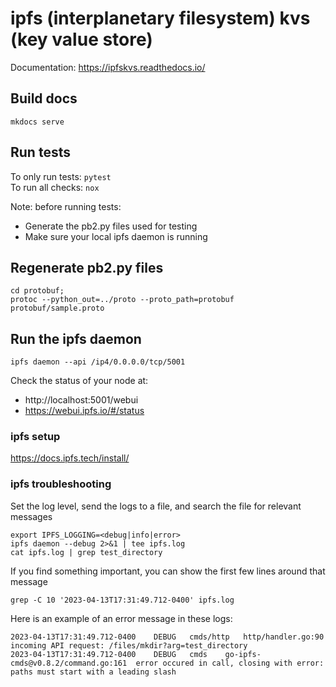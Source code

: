 # ipfs (interplanetary filesystem) kvs (key value store)

Documentation: https://ipfskvs.readthedocs.io/

## Build docs
`mkdocs serve`

## Run tests
To only run tests: `pytest`  
To run all checks: `nox`

Note: before running tests:
   - Generate the pb2.py files used for testing
   - Make sure your local ipfs daemon is running

## Regenerate pb2.py files
```
cd protobuf;
protoc --python_out=../proto --proto_path=protobuf protobuf/sample.proto
```

## Run the ipfs daemon
```
ipfs daemon --api /ip4/0.0.0.0/tcp/5001
```
Check the status of your node at:
  - http://localhost:5001/webui
  - https://webui.ipfs.io/#/status

### ipfs setup
https://docs.ipfs.tech/install/

### ipfs troubleshooting

Set the log level, send the logs to a file, and search the file for relevant messages
```
export IPFS_LOGGING=<debug|info|error>
ipfs daemon --debug 2>&1 | tee ipfs.log
cat ipfs.log | grep test_directory
```

If you find something important, you can show the first few lines around that message
```
grep -C 10 '2023-04-13T17:31:49.712-0400' ipfs.log
```

Here is an example of an error message in these logs:
```
2023-04-13T17:31:49.712-0400	DEBUG	cmds/http	http/handler.go:90	incoming API request: /files/mkdir?arg=test_directory
2023-04-13T17:31:49.712-0400	DEBUG	cmds	go-ipfs-cmds@v0.8.2/command.go:161	error occured in call, closing with error: paths must start with a leading slash
```
